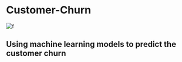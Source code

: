 # Customer-Churn
![f](https://user-images.githubusercontent.com/57294525/114940477-6c26cb80-9e31-11eb-9765-ab6bb3ecee36.png)


## Using machine learning models to predict the customer churn
